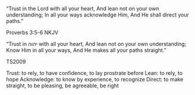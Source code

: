 “Trust in the Lord with all your heart, And lean not on your own understanding; In all your ways acknowledge Him, And He shall direct your paths.”

‭‭Proverbs‬ ‭3:5-6‬ ‭NKJV‬‬

“Trust in יהוה with all your heart, And lean not on your own understanding; Know Him in all your ways, And He makes all your paths straight.”

‭‭TS2009‬‬

Trust: to rely, to have confidence, to lay prostrate before
Lean: to rely, to hope
Acknowledge: to know by experience, to recognize
Direct: to make straight, to be pleasing, be agreeable, be right